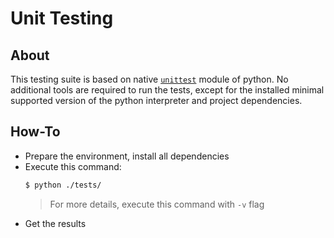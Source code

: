 # Unit Testing

## About
This testing suite is based on native [`unittest`](https://docs.python.org/3/library/unittest.html) module of python. No additional tools are required to run the tests, except for the installed minimal supported version of the python interpreter and project dependencies.

## How-To
- Prepare the environment, install all dependencies
- Execute this command:
  ```bash
  $ python ./tests/
  ```
  > For more details, execute this command with `-v` flag
- Get the results
